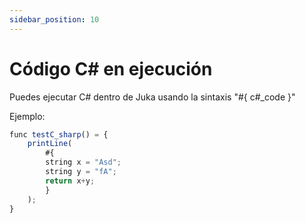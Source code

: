 ```yaml
---
sidebar_position: 10
---
```


# Código C# en ejecución

Puedes ejecutar C# dentro de Juka usando la sintaxis "#{ c#_code }"

Ejemplo:
```jsx
func testC_sharp() = {
    printLine(
        #{
        string x = "Asd";
        string y = "fA";
        return x+y;
        }
    );
}
```